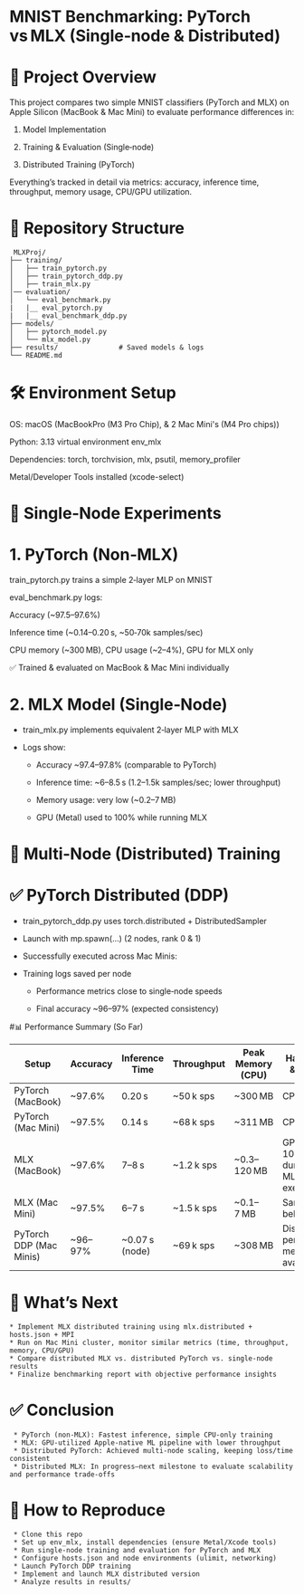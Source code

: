 # MNIST Benchmarking: PyTorch vs MLX (Single‑node & Distributed)

<h1>🧭 Project Overview</h1>
This project compares two simple MNIST classifiers (PyTorch and MLX) on Apple Silicon (MacBook & Mac Mini) to evaluate performance differences in:

1. Model Implementation

2. Training & Evaluation (Single‑node)

3. Distributed Training (PyTorch)

Everything’s tracked in detail via metrics: accuracy, inference time, throughput, memory usage, CPU/GPU utilization.


<h1>📁 Repository Structure </h1>

     MLXProj/
    ├── training/
    │   ├── train_pytorch.py
    │   ├── train_pytorch_ddp.py
    │   ├── train_mlx.py
    │── evaluation/
    │   └── eval_benchmark.py
    |   |__ eval_pytorch.py
    |   |__ eval_benchmark_ddp.py
    ├── models/
    │   ├── pytorch_model.py
    │   └── mlx_model.py
    ├── results/               # Saved models & logs
    └── README.md


<h1>🛠️ Environment Setup</h1>

OS: macOS (MacBookPro (M3 Pro Chip), & 2 Mac Mini's (M4 Pro chips))

Python: 3.13 virtual environment env_mlx

Dependencies: torch, torchvision, mlx, psutil, memory_profiler

Metal/Developer Tools installed (xcode-select)


<h1> 🔄 Single‑Node Experiments </h1>


<h1> 1. PyTorch (Non‑MLX) </h1>

train_pytorch.py trains a simple 2‑layer MLP on MNIST

eval_benchmark.py logs:

Accuracy (~97.5–97.6%)

Inference time (~0.14–0.20 s, ~50‑70k samples/sec)

CPU memory (~300 MB), CPU usage (~2–4%), GPU for MLX only

✅ Trained & evaluated on MacBook & Mac Mini individually

<h1> 2. MLX Model (Single‑Node) </h1> 

 * train_mlx.py implements equivalent 2‑layer MLP with MLX

 * Logs show:

     * Accuracy ~97.4–97.8% (comparable to PyTorch)

     * Inference time: ~6–8.5 s (1.2–1.5k samples/sec; lower throughput)

     * Memory usage: very low (~0.2–7 MB)

     * GPU (Metal) used to 100% while running MLX


# 🧵 Multi‑Node (Distributed) Training

# ✅ PyTorch Distributed (DDP)

 * train_pytorch_ddp.py uses torch.distributed + DistributedSampler

 * Launch with mp.spawn(...) (2 nodes, rank 0 & 1)

 * Successfully executed across Mac Minis:

 * Training logs saved per node

    * Performance metrics close to single‑node speeds

    * Final accuracy ~96–97% (expected consistency)


#📊 Performance Summary (So Far)

| Setup                   | Accuracy | Inference Time | Throughput   | Peak Memory (CPU) | Hardware & Notes                                |
|------------------------|----------|----------------|--------------|-------------------|--------------------------------------------------|
| PyTorch (MacBook)      | ~97.6%   | 0.20 s         | ~50 k sps    | ~300 MB           | CPU only                                         |
| PyTorch (Mac Mini)     | ~97.5%   | 0.14 s         | ~68 k sps    | ~311 MB           | CPU only                                         |
| MLX (MacBook)          | ~97.6%   | 7–8 s          | ~1.2 k sps   | ~0.3–120 MB       | GPU peaks 100% during MLX execution              |
| MLX (Mac Mini)         | ~97.5%   | 6–7 s          | ~1.5 k sps   | ~0.1–7 MB         | Same GPU behaviour                               |
| PyTorch DDP (Mac Minis)| ~96–97%  | ~0.07 s (node) | ~69 k sps    | ~308 MB           | Distributed, per-node metrics available          |

# 📌 What’s Next
    * Implement MLX distributed training using mlx.distributed + hosts.json + MPI
    * Run on Mac Mini cluster, monitor similar metrics (time, throughput, memory, CPU/GPU)
    * Compare distributed MLX vs. distributed PyTorch vs. single-node results
    * Finalize benchmarking report with objective performance insights

# ✅ Conclusion
     * PyTorch (non‑MLX): Fastest inference, simple CPU-only training
     * MLX: GPU-utilized Apple-native ML pipeline with lower throughput
     * Distributed PyTorch: Achieved multi-node scaling, keeping loss/time consistent
     * Distributed MLX: In progress—next milestone to evaluate scalability and performance trade-offs

# 🧭 How to Reproduce
     * Clone this repo
     * Set up env_mlx, install dependencies (ensure Metal/Xcode tools)
     * Run single-node training and evaluation for PyTorch and MLX
     * Configure hosts.json and node environments (ulimit, networking)
     * Launch PyTorch DDP training
     * Implement and launch MLX distributed version
     * Analyze results in results/















